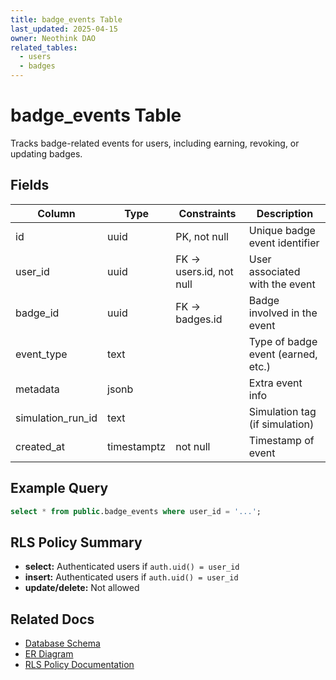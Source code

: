 ```yaml
---
title: badge_events Table
last_updated: 2025-04-15
owner: Neothink DAO
related_tables:
  - users
  - badges
---
```


# badge_events Table

Tracks badge-related events for users, including earning, revoking, or updating badges.

## Fields
| Column           | Type      | Constraints                | Description                         |
|------------------|-----------|----------------------------|-------------------------------------|
| id               | uuid      | PK, not null               | Unique badge event identifier       |
| user_id          | uuid      | FK → users.id, not null    | User associated with the event      |
| badge_id         | uuid      | FK → badges.id             | Badge involved in the event         |
| event_type       | text      |                            | Type of badge event (earned, etc.)  |
| metadata         | jsonb     |                            | Extra event info                    |
| simulation_run_id| text      |                            | Simulation tag (if simulation)      |
| created_at       | timestamptz| not null                  | Timestamp of event                  |

## Example Query
```sql
select * from public.badge_events where user_id = '...';
```

## RLS Policy Summary
- **select:** Authenticated users if `auth.uid() = user_id`
- **insert:** Authenticated users if `auth.uid() = user_id`
- **update/delete:** Not allowed

## Related Docs
- [Database Schema](../schema_documentation.md)
- [ER Diagram](../database_diagram.md)
- [RLS Policy Documentation](../../security/authorization.md)
